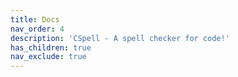 ```yaml
---
title: Docs
nav_order: 4
description: 'CSpell - A spell checker for code!'
has_children: true
nav_exclude: true
---
```

